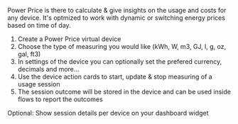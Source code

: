 Power Price is there to calculate & give insights on the usage and costs for any device.
It's optmized to work with dynamic or switching energy prices based on time of day.

1. Create a Power Price virtual device 
2. Choose the type of measuring you would like (kWh, W, m3, GJ, l, g, oz, gal, ft3)
3. In settings of the device you can optionally set the prefered currency, decimals and more...
4. Use the device action cards to start, update & stop measuring of a usage session
5. The session outcome will be stored in the device and can be used inside flows to report the outcomes


Optional:
Show session details per device on your dashboard widget
